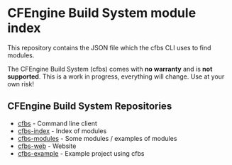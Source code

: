 # CFEngine Build System module index

This repository contains the JSON file which the cfbs CLI uses to find modules.

The CFEngine Build System (cfbs) comes with **no warranty** and is **not supported**.
This is a work in progress, everything will change.
Use at your own risk!

## CFEngine Build System Repositories

* [cfbs](https://github.com/olehermanse/cfbs) - Command line client
* [cfbs-index](https://github.com/olehermanse/cfbs-index) - Index of modules
* [cfbs-modules](https://github.com/olehermanse/cfbs-modules) - Some modules / examples of modules
* [cfbs-web](https://github.com/olehermanse/cfbs-web) - Website
* [cfbs-example](https://github.com/olehermanse/cfbs-example) - Example project using cfbs
